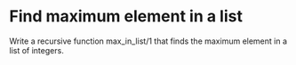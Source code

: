 # Find maximum element in a list

Write a recursive function max_in_list/1 that finds the maximum element in a list of integers.
